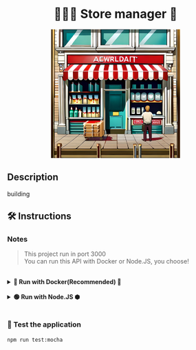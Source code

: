 <h1 align="center">👨‍💼💬  Store manager  💼</h1>

<div align='center'>
<img width='300' alt="store-img" src="./store.jpg">
</div>

## Description
<p>building</p>

## 🛠️ Instructions
### Notes
>This project run in port 3000<br/>
>You can run this API with Docker or Node.JS, you choose!

<br>

<details>
    <summary><strong>🐳 Run with Docker(Recommended) 🐳</strong></summary>
    
```bash
# Clone the repo
git clone git@github.com:caiobacode/api-store-manager.git

# Enter in repo
cd api-store-manager

# Run DockerCompose
docker-compose up -d
```
</details><br/>

<details>
    <summary><strong>🟢 Run with Node.JS ⬢</strong></summary>

```bash
# Clone the repo
git clone https://github.com/caiobacode/api-talker-manager.git

# Enter in repo
cd api-talker-manager

# Install dependencies
npm install
```
Now, you need to config your MySQL database
- First, define environment variables in your .env file;

```bash
# Create databse
npm run restore

# Start the application
npm start
```

</details><br/>

### <strong>🧪 Test the application</strong>

```bash
npm run test:mocha
```

[Node.js]: https://img.shields.io/badge/-Node.js-80BC02?style=for-the-badge&logo=node.js&logoColor=black
[Node.js-url]: https://nodejs.org/en
[Git]: https://img.shields.io/badge/Git-F05033?style=for-the-badge&logo=git&logoColor=white
[Git-url]: https://git-scm.com
[NPM]: https://img.shields.io/badge/NPM-CC3534?style=for-the-badge&logo=npm&logoColor=white
[NPM-url]: https://www.npmjs.com
[DOCKER]: https://img.shields.io/badge/Docker-0db7ed?style=for-the-badge&logo=docker&logoColor=white
[DOCKER-url]: https://www.docker.com
[EXPRESS]: https://img.shields.io/badge/Express-FFFFFF?style=for-the-badge&logo=express&logoColor=black
[EXPRESS-url]: https://expressjs.com
